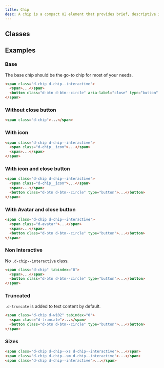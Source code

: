 ```yaml
---
title: Chip
desc: A chip is a compact UI element that provides brief, descriptive information about an element. It is terse, ideally one word.
---
```


## Classes
<component-class-table component-name="chip" />


## Examples
  
### Base
The base chip should be the go-to chip for most of your needs.
<code-well-header>
  <example-chip label="Chip"/>  
</code-well-header>

```html
<span class="d-chip d-chip--interactive">
  <span>...</span>
  <button class="d-btn d-btn--circle" aria-label="close" type="button" >...</button>
</span>
```

### Without close button
<code-well-header>
  <example-chip label="Chip" hide-close-btn/>
</code-well-header>

```html
<span class="d-chip">...</span>
```

### With icon
<code-well-header> 
  <example-chip label="Chip" with-icon hide-close-btn/>
</code-well-header>

```html
<span class="d-chip d-chip--interactive">
  <span class="d-chip__icon">...</span>
  <span>...</span>
</span>
```

### With icon and close button
<code-well-header>
  <example-chip label="Chip" with-icon/>
</code-well-header>

```html
<span class="d-chip d-chip--interactive">
  <span class="d-chip__icon">...</span>
  <span>...</span>
  <button class="d-btn d-btn--circle" type="button">...</button>
</span>
```

### With Avatar and close button
<code-well-header>
  <example-chip label="Chip" with-avatar/>
</code-well-header>

```html
<span class="d-chip d-chip--interactive">
  <span class="d-avatar">...</span>
  <span>...</span>
  <button class="d-btn d-btn--circle" type="button">...</button>
</span>
```

### Non Interactive
No `.d-chip--interactive` class.

<code-well-header>
  <example-chip label="Chip" :interactive="false"/>  
</code-well-header>

```html
<span class="d-chip" tabindex="0">
  <span>...</span>
  <button class="d-btn d-btn--circle" type="button">...</button>
</span>
```

### Truncated
`.d-truncate` is added to text content by default.

<code-well-header>
  <example-chip label="Chip loooooong name" truncate/>
</code-well-header>

```html
<span class="d-chip d-w102" tabindex="0">
  <span class="d-truncate">...</span>
  <button class="d-btn d-btn--circle" type="button">...</button>
</span>
```

### Sizes
<code-well-header>
  <example-chip label="Chip" with-icon size="xs"/>
  <example-chip label="Chip" with-avatar size="sm"/>
  <example-chip label="Chip" with-icon/>
</code-well-header>

```html
<span class="d-chip d-chip--xs d-chip--interactive">...</span>
<span class="d-chip d-chip--sm d-chip--interactive">...</span>
<span class="d-chip d-chip--interactive">...</span>
```

<script setup>
  import ExampleChip from '@exampleComponents/ExampleChip.vue';
</script>
